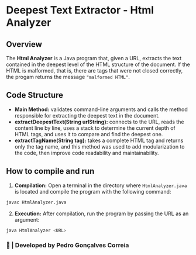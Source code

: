 # Deepest Text Extractor - Html Analyzer

## Overview

The **Html Analyzer** is a Java program that, given a URL, extracts the text contained in the deepest level of the HTML structure of the document. If the HTML is malformed, that is, there are tags that were not closed correctly, the progam returns the message `"malformed HTML"`.

## Code Structure

- **Main Method:** validates command-line arguments and calls the method responsible for extracting the deepest text in the document.
- **extractDeepestText(String urlString):** connects to the URL, reads the content line by line, uses a stack to determine the current depth of HTML tags, and uses it to compare and find the deepest one.
- **extractTagName(String tag):** takes a complete HTML tag and returns only the tag name, and this method was used to add modularization to the code, then improve code readability and maintainability.

## How to compile and run

1. **Compilation:**
Open a terminal in the directory where `HtmlAnalyzer.java` is located and compile the program with the following command:
```bash
javac HtmlAnalyzer.java
```
2. **Execution:**
After compilation, run the program by passing the URL as an argument:
```bash
java HtmlAnalyzer <URL>
```

### 🚀 | Developed by Pedro Gonçalves Correia

